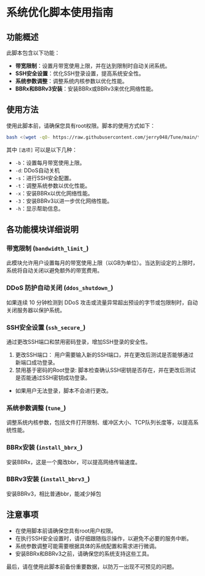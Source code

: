 
# 系统优化脚本使用指南
## 功能概述

此脚本包含以下功能：
- **带宽限制**：设置月带宽使用上限，并在达到限制时自动关闭系统。
- **SSH安全设置**：优化SSH登录设置，提高系统安全性。
- **系统参数调整**：调整系统内核参数以优化性能。
- **BBRx和BBRv3安装**：安装BBRx或BBRv3来优化网络性能。

## 使用方法

使用此脚本前，请确保您具有root权限。脚本的使用方式如下：

```bash
bash <(wget -qO- https://raw.githubusercontent.com/jerry048/Tune/main/tune.sh) [选项]
```

其中 `[选项]` 可以是以下几种：

- `-b`：设置每月带宽使用上限。
- `-d`: DDoS自动关机
- `-s`：进行SSH安全配置。
- `-t`：调整系统参数以优化性能。
- `-x`：安装BBRx以优化网络性能。
- `-3`：安装BBRv3以进一步优化网络性能。
- `-h`：显示帮助信息。

## 各功能模块详细说明
### 带宽限制 (`bandwidth_limit_`)
此模块允许用户设置每月的带宽使用上限（以GB为单位）。当达到设定的上限时，系统将自动关闭以避免额外的带宽费用。

### DDoS 防护自动关闭 (`ddos_shutdown_`)
如果连续 10 分钟检测到 DDoS 攻击或流量异常超出预设的字节或包限制时，自动关闭服务器以保护系统。

### SSH安全设置 (`ssh_secure_`)
通过更改SSH端口和禁用密码登录，增加SSH登录的安全性。
1. 更改SSH端口： 用户需要输入新的SSH端口，并在更改后测试是否能够通过新端口成功登录。
2. 禁用基于密码的Root登录: 脚本检查确认SSH密钥是否存在，并在更改后测试是否能通过SSH密钥成功登录。
-   如果用户无法登录，脚本不会进行更改。

### 系统参数调整 (`tune_`)
调整系统内核参数，包括文件打开限制、缓冲区大小、TCP队列长度等，以提高系统性能。

### BBRx安装 (`install_bbrx_`)
安装BBRx，这是一个魔改bbr，可以提高网络传输速度。

### BBRv3安装 (`install_bbrv3_`)
安装BBRv3，相比普通bbr，能减少掉包

## 注意事项

- 在使用脚本前请确保您具有root用户权限。
- 在执行SSH安全设置时，请仔细跟随指示操作，以避免不必要的服务中断。
- 系统参数调整可能需要根据具体的系统配置和需求进行微调。
- 安装BBRx和BBRv3之前，请确保您的系统支持这些工具。

最后，请在使用此脚本前备份重要数据，以防万一出现不可预见的问题。
